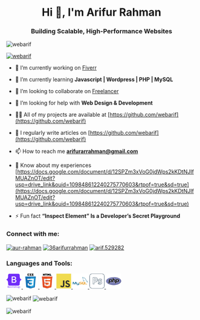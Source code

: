<h1 align="center">Hi 👋, I'm Arifur Rahman</h1>
<h3 align="center">Building Scalable, High-Performance Websites</h3>

<p align="left"> <img src="https://komarev.com/ghpvc/?username=webarif&label=Profile%20views&color=0e75b6&style=flat" alt="webarif" /> </p>

<p align="left"> <a href="https://github.com/ryo-ma/github-profile-trophy"><img src="https://github-profile-trophy.vercel.app/?username=webarif" alt="webarif" /></a> </p>

- 🔭 I’m currently working on [Fiverr](https://github.com/webarif)

- 🌱 I’m currently learning **Javascript | Wordpress | PHP | MySQL**

- 👯 I’m looking to collaborate on [Freelancer](https://github.com/webarif)

- 🤝 I’m looking for help with **Web Design & Development**

- 👨‍💻 All of my projects are available at [https://github.com/webarif](https://github.com/webarif)

- 📝 I regularly write articles on [https://github.com/webarif](https://github.com/webarif)

- 📫 How to reach me **arifurarrahman@gmail.com**

- 📄 Know about my experiences [https://docs.google.com/document/d/12SPZm3xVoG0jdWps2kKDtNJIfMUAZnOT/edit?usp=drive_link&ouid=109848612240275770603&rtpof=true&sd=true](https://docs.google.com/document/d/12SPZm3xVoG0jdWps2kKDtNJIfMUAZnOT/edit?usp=drive_link&ouid=109848612240275770603&rtpof=true&sd=true)

- ⚡ Fun fact **“Inspect Element” Is a Developer’s Secret Playground**

<h3 align="left">Connect with me:</h3>
<p align="left">
<a href="https://codepen.io/aur-rahman" target="blank"><img align="center" src="https://raw.githubusercontent.com/rahuldkjain/github-profile-readme-generator/master/src/images/icons/Social/codepen.svg" alt="aur-rahman" height="30" width="40" /></a>
<a href="https://fb.com/36arifurrahman" target="blank"><img align="center" src="https://raw.githubusercontent.com/rahuldkjain/github-profile-readme-generator/master/src/images/icons/Social/facebook.svg" alt="36arifurrahman" height="30" width="40" /></a>
<a href="https://instagram.com/arif.529282" target="blank"><img align="center" src="https://raw.githubusercontent.com/rahuldkjain/github-profile-readme-generator/master/src/images/icons/Social/instagram.svg" alt="arif.529282" height="30" width="40" /></a>
</p>

<h3 align="left">Languages and Tools:</h3>
<p align="left"> <a href="https://getbootstrap.com" target="_blank" rel="noreferrer"> <img src="https://raw.githubusercontent.com/devicons/devicon/master/icons/bootstrap/bootstrap-plain-wordmark.svg" alt="bootstrap" width="40" height="40"/> </a> <a href="https://www.w3schools.com/css/" target="_blank" rel="noreferrer"> <img src="https://raw.githubusercontent.com/devicons/devicon/master/icons/css3/css3-original-wordmark.svg" alt="css3" width="40" height="40"/> </a> <a href="https://www.w3.org/html/" target="_blank" rel="noreferrer"> <img src="https://raw.githubusercontent.com/devicons/devicon/master/icons/html5/html5-original-wordmark.svg" alt="html5" width="40" height="40"/> </a> <a href="https://developer.mozilla.org/en-US/docs/Web/JavaScript" target="_blank" rel="noreferrer"> <img src="https://raw.githubusercontent.com/devicons/devicon/master/icons/javascript/javascript-original.svg" alt="javascript" width="40" height="40"/> </a> <a href="https://www.mysql.com/" target="_blank" rel="noreferrer"> <img src="https://raw.githubusercontent.com/devicons/devicon/master/icons/mysql/mysql-original-wordmark.svg" alt="mysql" width="40" height="40"/> </a> <a href="https://www.photoshop.com/en" target="_blank" rel="noreferrer"> <img src="https://raw.githubusercontent.com/devicons/devicon/master/icons/photoshop/photoshop-line.svg" alt="photoshop" width="40" height="40"/> </a> <a href="https://www.php.net" target="_blank" rel="noreferrer"> <img src="https://raw.githubusercontent.com/devicons/devicon/master/icons/php/php-original.svg" alt="php" width="40" height="40"/> </a> </p>

<p><img align="left" src="https://github-readme-stats.vercel.app/api/top-langs?username=webarif&show_icons=true&locale=en&layout=compact" alt="webarif" /></p>

<p>&nbsp;<img align="center" src="https://github-readme-stats.vercel.app/api?username=webarif&show_icons=true&locale=en" alt="webarif" /></p>

<p><img align="center" src="https://github-readme-streak-stats.herokuapp.com/?user=webarif&" alt="webarif" /></p>
